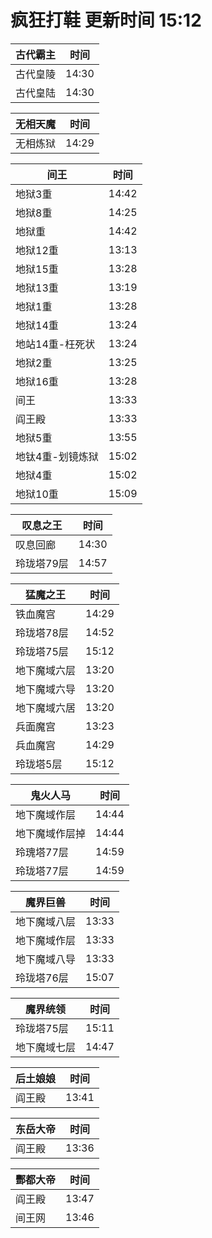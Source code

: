 # 疯狂打鞋 更新时间 15:12

| 古代霸主   | 时间    |
|--------|-------|
| 古代皇陵 | 14:30 |
| 古代皇陆 | 14:30 |

| 无相天魔   | 时间    |
|--------|-------|
| 无相炼狱 | 14:29 |

| 间王   | 时间    |
|--------|-------|
| 地狱3重 | 14:42 |
| 地狱8重 | 14:25 |
| 地狱重 | 14:42 |
| 地狱12重 | 13:13 |
| 地狱15重 | 13:28 |
| 地狱13重 | 13:19 |
| 地狱1重 | 13:28 |
| 地狱14重 | 13:24 |
| 地站14重-枉死状 | 13:24 |
| 地狱2重 | 13:25 |
| 地狱16重 | 13:28 |
| 间王 | 13:33 |
| 阎王殿 | 13:33 |
| 地狱5重 | 13:55 |
| 地钛4重-划镜炼狱 | 15:02 |
| 地狱4重 | 15:02 |
| 地狱10重 | 15:09 |

| 叹息之王   | 时间    |
|--------|-------|
| 叹息回廊 | 14:30 |
| 玲珑塔79层 | 14:57 |

| 猛魔之王   | 时间    |
|--------|-------|
| 铁血魔宫 | 14:29 |
| 玲珑塔78层 | 14:52 |
| 玲珑塔75层 | 15:12 |
| 地下魔域六层 | 13:20 |
| 地下魔域六导 | 13:20 |
| 地下魔域六居 | 13:20 |
| 兵面魔宫 | 13:23 |
| 兵血魔宫 | 14:29 |
| 玲珑塔5层 | 15:12 |

| 鬼火人马   | 时间    |
|--------|-------|
| 地下魔域作层 | 14:44 |
| 地下魔域作层掉 | 14:44 |
| 玲瑰塔77层 | 14:59 |
| 玲珑塔77层 | 14:59 |

| 魔界巨兽   | 时间    |
|--------|-------|
| 地下魔域八层 | 13:33 |
| 地下魔域作层 | 13:33 |
| 地下魔域八导 | 13:33 |
| 玲珑塔76层 | 15:07 |

| 魔界统领   | 时间    |
|--------|-------|
| 玲珑塔75层 | 15:11 |
| 地下魔域七层 | 14:47 |

| 后土娘娘   | 时间    |
|--------|-------|
| 阎王殿 | 13:41 |

| 东岳大帝   | 时间    |
|--------|-------|
| 阎王殿 | 13:36 |

| 酆都大帝   | 时间    |
|--------|-------|
| 阎王殿 | 13:47 |
| 间王网 | 13:46 |